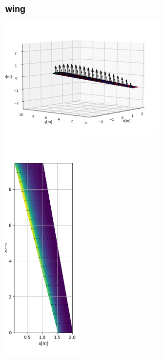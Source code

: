# wing
![Fig1](https://github.com/LAeroElastics/wing/blob/master/Figure_1.png)
![Fig2](https://github.com/LAeroElastics/wing/blob/master/Figure_2.png)

